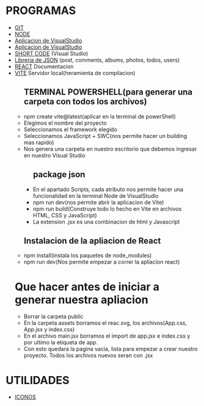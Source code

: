 # PROGRAMAS
<ul>
<li><a href="https://git-scm.com/">GIT</a></li>
<li><a href="https://nodejs.org/en/download/package-manager/current">NODE</a></li>
<li><a href="https://marketplace.visualstudio.com/items?itemName=burkeholland.simple-react-snippets">Aplicacion de VisualStudio</a></li>
<li><a href="https://marketplace.visualstudio.com/items?itemName=dsznajder.es7-react-js-snippets">Aplicacion de VisualStudio</a></li>
<li><a href="https://github.com/r5n-dev/vscode-react-javascript-snippets/blob/HEAD/docs/Snippets.md">SHORT CODE</a> (Visual Studio)</li>
<li><a href="https://jsonplaceholder.typicode.com/">Libreria de JSON</a> (post, comments, albums, photos, todos, users)</li>
    <li><a href="https://es.react.dev/learn">REACT</a> Documentacion</li>
    <li><a href="https://es.vitejs.dev/guide/">VITE</a> Servidor local(heramienta de compilacion)
      <ul>
        <h2>TERMINAL POWERSHELL(para generar una carpeta con todos los archivos)</h2>
        <li>npm create vite@latest(aplicar en la terminal de powerShell)</li>
        <li>Elegimos el nombre del proyecto</li>
        <li>Seleccionamos el framework elegido</li>
        <li>Seleccionamos JavaScript + SWC(nos permite hacer un building mas rapido)</li>
        <li>Nos genera una carpeta en nuestro escritorio que debemos ingresar en nuestro Visual Studio
          <ul>
            <h2>package json</h2>
            <li>En el apartado Scripts, cada atributo nos permite hacer una funcionalidad en la terminal Node de VisualStudio</li>
            <li>npm run dev(nos permite abrir la aplicacion de Vite)</li>
            <li>npm run build(Construye todo lo hecho en Vite en archivos HTML, CSS y JavaScript)</li>
            <li>La extension .jsx es una combinacion de html y Javascript</li>       
          </ul>
        </li>  
        <h2>Instalacion de la apliacion de React</h2>
          <li>npm install(instala los paquetes de node_modules)</li>
          <li>npm run dev(Nos permite empezar a correr la apliacion react)</li>
    </ul>
  </li>
    <h1>Que hacer antes de iniciar a generar nuestra apliacion</h1>
    <ul>
        <li>Borrar la carpeta public</li>
        <li>En la carpeta assets borramos el reac.svg, los archivos(App.css, App.jsx y index.css)</li>
        <li>En el archivo main.jsx borramos el import de app.jsx e index.css y por ultimo la etiqueta de app.</li>
        <li>Con esto quedara la pagina vacia, lista para empezar a crear nuestro proyecto. Todos los archivos nuevos seran con .jsx</li>
    </ul>
</ul>

<h1>UTILIDADES</h1>
<ul>
    <li><a href="https://icons8.com/icons/set/react">ICONOS</a></li>
</ul>
